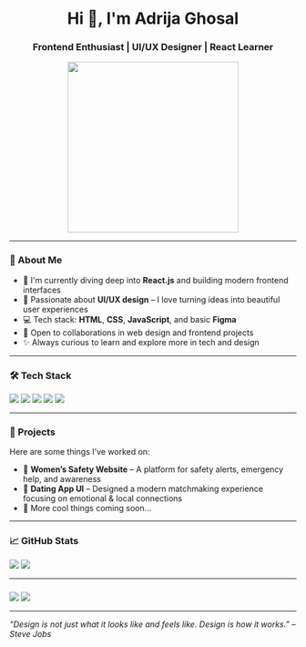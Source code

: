 <h1 align="center">Hi 👋, I'm Adrija Ghosal</h1>
<h3 align="center">Frontend Enthusiast | UI/UX Designer | React Learner</h3>

<p align="center">
  <img src="https://media.giphy.com/media/qgQUggAC3Pfv687qPC/giphy.gif" width="300" />
</p>

---

### 💫 About Me
- 🌱 I'm currently diving deep into **React.js** and building modern frontend interfaces  
- 🎨 Passionate about **UI/UX design** – I love turning ideas into beautiful user experiences  
- 💻 Tech stack: **HTML**, **CSS**, **JavaScript**, and basic **Figma**  
- 🚀 Open to collaborations in web design and frontend projects  
- ✨ Always curious to learn and explore more in tech and design

---

### 🛠️ Tech Stack
<p align="left">
  <img src="https://img.shields.io/badge/HTML5-e34c26?style=for-the-badge&logo=html5&logoColor=white" />
  <img src="https://img.shields.io/badge/CSS3-1572B6?style=for-the-badge&logo=css3&logoColor=white" />
  <img src="https://img.shields.io/badge/JavaScript-f7df1e?style=for-the-badge&logo=javascript&logoColor=black" />
  <img src="https://img.shields.io/badge/React-20232a?style=for-the-badge&logo=react&logoColor=61dafb" />
  <img src="https://img.shields.io/badge/Figma-f24e1e?style=for-the-badge&logo=figma&logoColor=white" />
</p>

---

### 🚀 Projects
Here are some things I’ve worked on:
- 🔐 **Women’s Safety Website** – A platform for safety alerts, emergency help, and awareness
- 💖 **Dating App UI** – Designed a modern matchmaking experience focusing on emotional & local connections
- 🎯 More cool things coming soon...

---

### 📈 GitHub Stats

<p align="left">
  <img src="https://github-readme-stats.vercel.app/api?username=adrijaghosal&show_icons=true&theme=tokyonight" />
  <img src="https://github-readme-stats.vercel.app/api/top-langs/?username=adrijaghosal&layout=compact&theme=tokyonight" />
</p>

---

<p h align="center">
  <h3 Let’s connect and grow together! 🚀></h3></p>

<p align="left">
  <a href="mailto:adrijaghosal@gmail.com"><img src="https://img.shields.io/badge/Gmail-adrijaghosal@gmail.com-red?style=flat&logo=gmail"></a>
  <a href="https://www.linkedin.com/in/adrijaghosal"><img src="https://img.shields.io/badge/LinkedIn-Adrija%20Ghosal-blue?style=flat&logo=linkedin"></a>
  <!-- Add any other social links here -->
</p>

---

<em>“Design is not just what it looks like and feels like. Design is how it works.” – Steve Jobs</em>
